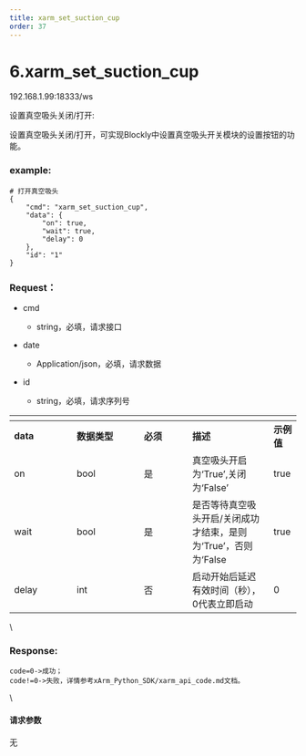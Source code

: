 ```yaml
---
title: xarm_set_suction_cup
order: 37
---
```

# 6.xarm\_set\_suction\_cup



192.168.1.99:18333/ws



设置真空吸头关闭/打开:

设置真空吸头关闭/打开，可实现Blockly中设置真空吸头开关模块的设置按钮的功能。



### example: <a href="#example" id="example"></a>



```
# 打开真空吸头
{
    "cmd": "xarm_set_suction_cup",
    "data": {
        "on": true,
        "wait": true,
        "delay": 0
    },
    "id": "1"
}
```



### Request：    



* cmd

  * string，必填，请求接口

* date

  * Application/json，必填，请求数据

* id

  * string，必填，请求序列号



<table data-header-hidden><thead><tr><th width="94"></th><th width="102"></th><th width="69"></th><th></th><th></th></tr></thead><tbody><tr><td><strong>data</strong></td><td><strong>数据类型</strong></td><td><strong>必须</strong></td><td><strong>描述</strong></td><td><strong>示例值</strong></td></tr><tr><td>on</td><td>bool</td><td>是</td><td>真空吸头开启为‘True’,关闭为‘False’</td><td>true</td></tr><tr><td>wait</td><td>bool</td><td>是</td><td>是否等待真空吸头开启/关闭成功才结束，是则为‘True’，否则为‘False</td><td>true</td></tr><tr><td>delay</td><td>int</td><td>否</td><td>启动开始后延迟有效时间（秒），0代表立即启动</td><td>0</td></tr></tbody></table>



\





### Response:     



```
code=0->成功；
code!=0->失败，详情参考xArm_Python_SDK/xarm_api_code.md文档。
```



\





#### 请求参数



无
